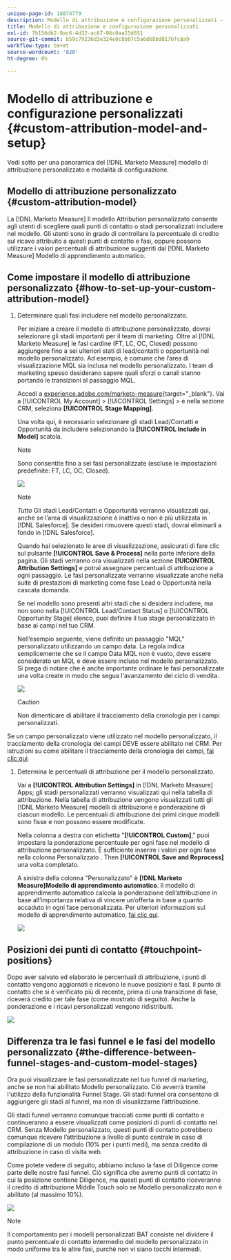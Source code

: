 ```yaml
---
unique-page-id: 18874779
description: Modello di attribuzione e configurazione personalizzati - [!DNL Marketo Measure] - Documentazione del prodotto
title: Modello di attribuzione e configurazione personalizzati
exl-id: 7b156db2-9ac6-4d32-ac67-06c0aa15d651
source-git-commit: b59c79236d3e324e8c8b07c5a6d68bd8176fc8a9
workflow-type: tm+mt
source-wordcount: '820'
ht-degree: 0%

---
```


# Modello di attribuzione e configurazione personalizzati {#custom-attribution-model-and-setup}

Vedi sotto per una panoramica del [!DNL Marketo Measure] modello di attribuzione personalizzato e modalità di configurazione.

## Modello di attribuzione personalizzato {#custom-attribution-model}

La [!DNL Marketo Measure] Il modello Attribution personalizzato consente agli utenti di scegliere quali punti di contatto o stadi personalizzati includere nel modello. Gli utenti sono in grado di controllare la percentuale di credito sul ricavo attribuito a questi punti di contatto e fasi, oppure possono utilizzare i valori percentuali di attribuzione suggeriti dal [!DNL Marketo Measure] Modello di apprendimento automatico.

## Come impostare il modello di attribuzione personalizzato {#how-to-set-up-your-custom-attribution-model}

1. Determinare quali fasi includere nel modello personalizzato.

   Per iniziare a creare il modello di attribuzione personalizzato, dovrai selezionare gli stadi importanti per il team di marketing. Oltre al [!DNL Marketo Measure] le fasi cardine (FT, LC, OC, Closed) possono aggiungere fino a sei ulteriori stati di lead/contatti o opportunità nel modello personalizzato. Ad esempio, è comune che l’area di visualizzazione MQL sia inclusa nel modello personalizzato. I team di marketing spesso desiderano sapere quali sforzi o canali stanno portando le transizioni al passaggio MQL.

   Accedi a [experience.adobe.com/marketo-measure](https://experience.adobe.com/marketo-measure){target="_blank"}. Vai a [!UICONTROL My Account] > [!UICONTROL Settings] > e nella sezione CRM, seleziona **[!UICONTROL Stage Mapping]**.

   Una volta qui, è necessario selezionare gli stadi Lead/Contatti e Opportunità da includere selezionando la **[!UICONTROL Include in Model]** scatola.

   >[!NOTE]
   >
   >Sono consentite fino a sei fasi personalizzate (escluse le impostazioni predefinite: FT, LC, OC, Closed).

   ![](assets/1-1.png)

   >[!NOTE]
   >
   >_Tutto_ Gli stadi Lead/Contatti e Opportunità verranno visualizzati qui, anche se l’area di visualizzazione è inattiva o non è più utilizzata in [!DNL Salesforce]. Se desideri rimuovere questi stadi, dovrai eliminarli a fondo in [!DNL Salesforce].

   Quando hai selezionato le aree di visualizzazione, assicurati di fare clic sul pulsante **[!UICONTROL Save & Process]** nella parte inferiore della pagina. Gli stadi verranno ora visualizzati nella sezione **[!UICONTROL Attribution Settings]** e potrai assegnare percentuali di attribuzione a ogni passaggio. Le fasi personalizzate verranno visualizzate anche nella suite di prestazioni di marketing come fase Lead o Opportunità nella cascata domanda.

   Se nel modello sono presenti altri stadi che si desidera includere, ma non sono nella [!UICONTROL Lead/Contact Status] o [!UICONTROL Opportunity Stage] elenco, puoi definire il tuo stage personalizzato in base ai campi nel tuo CRM.

   Nell’esempio seguente, viene definito un passaggio &quot;MQL&quot; personalizzato utilizzando un campo data. La regola indica semplicemente che se il campo Data MQL non è vuoto, deve essere considerato un MQL e deve essere incluso nel modello personalizzato. Si prega di notare che è anche importante ordinare le fasi personalizzate una volta create in modo che segua l&#39;avanzamento del ciclo di vendita.

   ![](assets/2-1.png)

   >[!CAUTION]
   >
   >Non dimenticare di abilitare il tracciamento della cronologia per i campi personalizzati.

Se un campo personalizzato viene utilizzato nel modello personalizzato, il tracciamento della cronologia dei campi DEVE essere abilitato nel CRM. Per istruzioni su come abilitare il tracciamento della cronologia dei campi, [fai clic qui](/help/advanced-marketo-measure-features/custom-attribution-models/custom-model-setup-enable-field-history-tracking.md).

1. Determina le percentuali di attribuzione per il modello personalizzato.

   Vai a **[!UICONTROL Attribution Settings]** in [!DNL Marketo Measure] Apps; gli stadi personalizzati verranno visualizzati qui nella tabella di attribuzione. Nella tabella di attribuzione vengono visualizzati tutti gli [!DNL Marketo Measure] modelli di attribuzione e ponderazione di ciascun modello. Le percentuali di attribuzione dei primi cinque modelli sono fisse e non possono essere modificate.

   Nella colonna a destra con etichetta &quot;**[!UICONTROL Custom]**,&quot; puoi impostare la ponderazione percentuale per ogni fase nel modello di attribuzione personalizzato. È sufficiente inserire i valori per ogni fase nella colonna Personalizzato . Then **[!UICONTROL Save and Reprocess]** una volta completato.

   A sinistra della colonna &quot;Personalizzato&quot; è **[!DNL Marketo Measure]Modello di apprendimento automatico**. Il modello di apprendimento automatico calcola la ponderazione dell’attribuzione in base all’importanza relativa di vincere un’offerta in base a quanto accaduto in ogni fase personalizzata. Per ulteriori informazioni sul modello di apprendimento automatico, [fai clic qui](/help/advanced-marketo-measure-features/custom-attribution-models/machine-learning-model-faq.md).

   ![](assets/3.png)

## Posizioni dei punti di contatto {#touchpoint-positions}

Dopo aver salvato ed elaborato le percentuali di attribuzione, i punti di contatto vengono aggiornati e ricevono le nuove posizioni e fasi. Il punto di contatto che si è verificato più di recente, prima di una transizione di fase, riceverà credito per tale fase (come mostrato di seguito). Anche la ponderazione e i ricavi personalizzati vengono ridistribuiti.

![](assets/4.png)

## Differenza tra le fasi funnel e le fasi del modello personalizzato {#the-difference-between-funnel-stages-and-custom-model-stages}

Ora puoi visualizzare le fasi personalizzate nel tuo funnel di marketing, anche se non hai abilitato Modello personalizzato. Ciò avverrà tramite l&#39;utilizzo della funzionalità Funnel Stage. Gli stadi funnel ora consentono di aggiungere gli stadi al funnel, ma non di visualizzarne l’attribuzione.

Gli stadi funnel verranno comunque tracciati come punti di contatto e continueranno a essere visualizzati come posizioni di punti di contatto nel CRM. Senza Modello personalizzato, questi punti di contatto potrebbero comunque ricevere l’attribuzione a livello di punto centrale in caso di compilazione di un modulo (10% per i punti medi), ma senza credito di attribuzione in caso di visita web.

Come potete vedere di seguito, abbiamo incluso la fase di Diligence come parte delle nostre fasi funnel. Ciò significa che avremo punti di contatto in cui la posizione contiene Diligence, ma questi punti di contatto riceveranno il credito di attribuzione Middle Touch solo se Modello personalizzato non è abilitato (al massimo 10%).

![](assets/5.png)

>[!NOTE]
>
>Il comportamento per i modelli personalizzati BAT consiste nel dividere il punto percentuale di contatto intermedio del modello personalizzato in modo uniforme tra le altre fasi, purché non vi siano tocchi intermedi.
